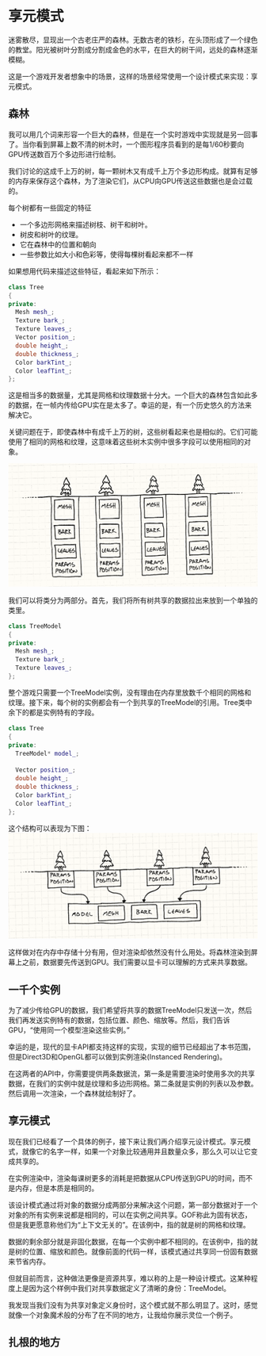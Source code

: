# 享元模式


迷雾散尽，显现出一个古老庄严的森林。无数古老的铁杉，在头顶形成了一个绿色的教堂。阳光被树叶分割成分割成金色的水平，在巨大的树干间，远处的森林逐渐模糊。

这是一个游戏开发者想象中的场景，这样的场景经常使用一个设计模式来实现：享元模式。

## 森林
我可以用几个词来形容一个巨大的森林，但是在一个实时游戏中实现就是另一回事了。当你看到屏幕上数不清的树木时，一个图形程序员看到的是每1/60秒要向GPU传送数百万个多边形进行绘制。

我们讨论的这成千上万的树，每一颗树木又有成千上万个多边形构成。就算有足够的内存来保存这个森林，为了渲染它们，从CPU向GPU传送这些数据也是会过载的。

每个树都有一些固定的特征
- 一个多边形网格来描述树枝、树干和树叶。
- 树皮和树叶的纹理。
- 它在森林中的位置和朝向
- 一些参数比如大小和色彩等，使得每棵树看起来都不一样

如果想用代码来描述这些特征，看起来如下所示：
```cpp
class Tree
{
private:
  Mesh mesh_;
  Texture bark_;
  Texture leaves_;
  Vector position_;
  double height_;
  double thickness_;
  Color barkTint_;
  Color leafTint_;
};
```
这是相当多的数据量，尤其是网格和纹理数据十分大。一个巨大的森林包含如此多的数据，在一帧内传给GPU实在是太多了。幸运的是，有一个历史悠久的方法来解决它。

关键问题在于，即使森林中有成千上万的树，这些树看起来也是相似的。它们可能使用了相同的网格和纹理，这意味着这些树木实例中很多字段可以使用相同的对象。

![](img/flyweight-trees.png)

我们可以将类分为两部分。首先，我们将所有树共享的数据拉出来放到一个单独的类里。
```cpp
class TreeModel
{
private:
  Mesh mesh_;
  Texture bark_;
  Texture leaves_;
};
```

整个游戏只需要一个TreeModel实例，没有理由在内存里放数千个相同的网格和纹理。接下来，每个树的实例都会有一个到共享的TreeModel的引用。Tree类中余下的都是实例特有的字段。

```cpp
class Tree
{
private:
  TreeModel* model_;

  Vector position_;
  double height_;
  double thickness_;
  Color barkTint_;
  Color leafTint_;
};
```

这个结构可以表现为下图：
![](img/flyweight-tree-model.png)

这样做对在内存中存储十分有用，但对渲染却依然没有什么用处。将森林渲染到屏幕上之前，数据要先传送到GPU。我们需要以显卡可以理解的方式来共享数据。

## 一千个实例

为了减少传给GPU的数据，我们希望将共享的数据TreeModel只发送一次，然后我们再发送实例特有的数据，包括位置、颜色、缩放等。然后，我们告诉GPU，“使用同一个模型渲染这些实例。”

幸运的是，现代的显卡API都支持这样的实现，实现的细节已经超出了本书范围，但是Direct3D和OpenGL都可以做到实例渲染(Instanced Rendering)。

在这两者的API中，你需要提供两条数据流，第一条是需要渲染时使用多次的共享数据，在我们的实例中就是纹理和多边形网格。第二条就是实例的列表以及参数。然后调用一次渲染，一个森林就绘制好了。

## 享元模式

现在我们已经看了一个具体的例子，接下来让我们再介绍享元设计模式。享元模式，就像它的名字一样，如果一个对象比较通用并且数量众多，那么久可以让它变成共享的。

在实例渲染中，渲染每课树更多的消耗是把数据从CPU传送到GPU的时间，而不是内存，但是本质是相同的。

该设计模式通过将对象的数据分成两部分来解决这个问题，第一部分数据对于一个对象的所有实例来说都是相同的，可以在实例之间共享。GOF称此为固有状态，但是我更愿意称他们为“上下文无关的”。在该例中，指的就是树的网格和纹理。

数据的剩余部分就是非固化数据，在每一个实例中都不相同的。在该例中，指的就是树的位置、缩放和颜色。就像前面的代码一样，该模式通过共享同一份固有数据来节省内存。

但就目前而言，这种做法更像是资源共享，难以称的上是一种设计模式。这某种程度上是因为这个样例中我们对共享数据定义了清晰的身份：TreeModel。

我发现当我们没有为共享对象定义身份时，这个模式就不那么明显了。这时，感觉就像一个对象魔术般的分布了在不同的地方，让我给你展示灵位一个例子。

## 扎根的地方

